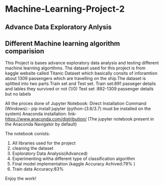 # Machine-Learning-Project-2

## Advance Data Exploratory Anlysis
## Different Machine learning algorithm comparision

This Project is  bases advance exploratory data analysis and testing different machine learning algortihms.
The dataset used for this project is from kaggle website called Titanic Dataset which  basically consits of inforamtion about 1309 passengers which are travelling on the ship.The dataset is splitted into two parts Train set and Test set.
Train set:891 passeger details and lables they survived or not (1/0)
Test set :892-1309 passenger details but no labels

All the proces done of Jupyter Notebook:
Direct Installation Command (Windows):- pip install jupyter  (python-(3.6/3.7) must be installed on the system)
Anaconda installation: link- https://www.anaconda.com/distribution/ (The jupyter notebook present in the Anaconda Navigator by default)

The notebook conists:
1. All libraries used for the project
2. cleaning the dataset
3. Exploratory Data Analysis(Advanced)
4. Experimenting witha different type of classification algorithm
5. Final model implementation (kaggle Accuracy Achived:79% )
6. Train data Accuracy:83%

Enjoy the work!
